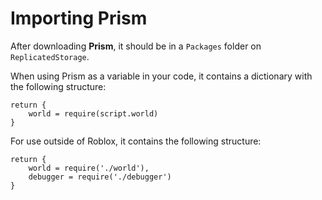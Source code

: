 # Importing Prism

After downloading **Prism**, it should be in a ``Packages`` folder on ``ReplicatedStorage``.

When using Prism as a variable in your code, it contains a dictionary with the following structure:

```luau title="Prism.luau"
return {
    world = require(script.world)
}
```

For use outside of Roblox, it contains the following structure:

```luau title="Prism.luau"
return {
    world = require('./world'),
    debugger = require('./debugger')
}
```